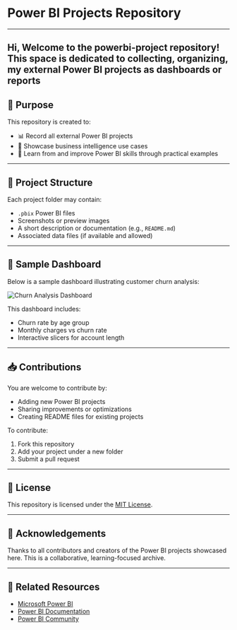 # Power BI Projects Repository
---
Hi, Welcome to the **powerbi-project** repository!  
This space is dedicated to collecting, organizing, **my external Power BI projects** as dashboards or reports
---

## 📌 Purpose

This repository is created to:

- 📊 Record all external Power BI projects
- 💼 Showcase business intelligence use cases
- 🧠 Learn from and improve Power BI skills through practical examples

---

## 📂 Project Structure

Each project folder may contain:

- `.pbix` Power BI files
- Screenshots or preview images
- A short description or documentation (e.g., `README.md`)
- Associated data files (if available and allowed)

---

## 🧾 Sample Dashboard

Below is a sample dashboard illustrating customer churn analysis:

![Churn Analysis Dashboard](./path-to-your-screenshot.png)

This dashboard includes:
- Churn rate by age group
- Monthly charges vs churn rate
- Interactive slicers for account length

---

## 📥 Contributions

You are welcome to contribute by:

- Adding new Power BI projects
- Sharing improvements or optimizations
- Creating README files for existing projects

To contribute:
1. Fork this repository
2. Add your project under a new folder
3. Submit a pull request

---

## 📄 License

This repository is licensed under the [MIT License](LICENSE).

---

## 🙌 Acknowledgements

Thanks to all contributors and creators of the Power BI projects showcased here. This is a collaborative, learning-focused archive.

---

## 🔗 Related Resources

- [Microsoft Power BI](https://powerbi.microsoft.com/)
- [Power BI Documentation](https://learn.microsoft.com/en-us/power-bi/)
- [Power BI Community](https://community.powerbi.com/)

